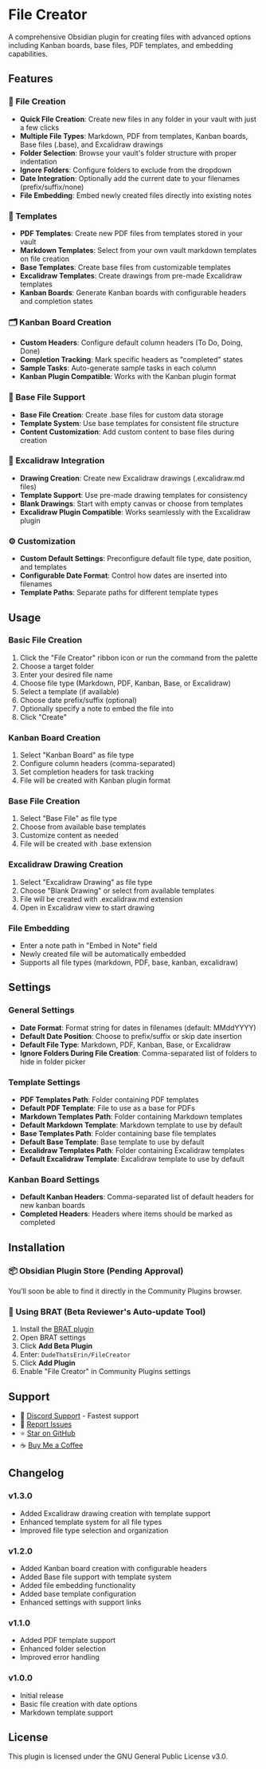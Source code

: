 # File Creator

A comprehensive Obsidian plugin for creating files with advanced options including Kanban boards, base files, PDF templates, and embedding capabilities.

## Features

### 📝 File Creation
- **Quick File Creation**: Create new files in any folder in your vault with just a few clicks
- **Multiple File Types**: Markdown, PDF from templates, Kanban boards, Base files (.base), and Excalidraw drawings
- **Folder Selection**: Browse your vault's folder structure with proper indentation
- **Ignore Folders**: Configure folders to exclude from the dropdown
- **Date Integration**: Optionally add the current date to your filenames (prefix/suffix/none)
- **File Embedding**: Embed newly created files directly into existing notes

### 📑 Templates
- **PDF Templates**: Create new PDF files from templates stored in your vault
- **Markdown Templates**: Select from your own vault markdown templates on file creation
- **Base Templates**: Create base files from customizable templates
- **Excalidraw Templates**: Create drawings from pre-made Excalidraw templates
- **Kanban Boards**: Generate Kanban boards with configurable headers and completion states

### 🗂️ Kanban Board Creation
- **Custom Headers**: Configure default column headers (To Do, Doing, Done)
- **Completion Tracking**: Mark specific headers as "completed" states
- **Sample Tasks**: Auto-generate sample tasks in each column
- **Kanban Plugin Compatible**: Works with the Kanban plugin format

### 📄 Base File Support
- **Base File Creation**: Create .base files for custom data storage
- **Template System**: Use base templates for consistent file structure
- **Content Customization**: Add custom content to base files during creation

### 🎨 Excalidraw Integration
- **Drawing Creation**: Create new Excalidraw drawings (.excalidraw.md files)
- **Template Support**: Use pre-made drawing templates for consistency
- **Blank Drawings**: Start with empty canvas or choose from templates
- **Excalidraw Plugin Compatible**: Works seamlessly with the Excalidraw plugin

### ⚙️ Customization
- **Custom Default Settings**: Preconfigure default file type, date position, and templates
- **Configurable Date Format**: Control how dates are inserted into filenames
- **Template Paths**: Separate paths for different template types

## Usage

### Basic File Creation
1. Click the "File Creator" ribbon icon or run the command from the palette
2. Choose a target folder
3. Enter your desired file name
4. Choose file type (Markdown, PDF, Kanban, Base, or Excalidraw)
5. Select a template (if available)
6. Choose date prefix/suffix (optional)
7. Optionally specify a note to embed the file into
8. Click "Create"

### Kanban Board Creation
1. Select "Kanban Board" as file type
2. Configure column headers (comma-separated)
3. Set completion headers for task tracking
4. File will be created with Kanban plugin format

### Base File Creation
1. Select "Base File" as file type
2. Choose from available base templates
3. Customize content as needed
4. File will be created with .base extension

### Excalidraw Drawing Creation
1. Select "Excalidraw Drawing" as file type
2. Choose "Blank Drawing" or select from available templates
3. File will be created with .excalidraw.md extension
4. Open in Excalidraw view to start drawing

### File Embedding
- Enter a note path in "Embed in Note" field
- Newly created file will be automatically embedded
- Supports all file types (markdown, PDF, base, kanban, excalidraw)

## Settings

### General Settings
- **Date Format**: Format string for dates in filenames (default: MMddYYYY)
- **Default Date Position**: Choose to prefix/suffix or skip date insertion
- **Default File Type**: Markdown, PDF, Kanban, Base, or Excalidraw
- **Ignore Folders During File Creation**: Comma-separated list of folders to hide in folder picker

### Template Settings
- **PDF Templates Path**: Folder containing PDF templates
- **Default PDF Template**: File to use as a base for PDFs
- **Markdown Templates Path**: Folder containing Markdown templates
- **Default Markdown Template**: Markdown template to use by default
- **Base Templates Path**: Folder containing base file templates
- **Default Base Template**: Base template to use by default
- **Excalidraw Templates Path**: Folder containing Excalidraw templates
- **Default Excalidraw Template**: Excalidraw template to use by default

### Kanban Board Settings
- **Default Kanban Headers**: Comma-separated list of default headers for new kanban boards
- **Completed Headers**: Headers where items should be marked as completed

## Installation

### 📦 Obsidian Plugin Store (Pending Approval)

You’ll soon be able to find it directly in the Community Plugins browser.

### 🧪 Using BRAT (Beta Reviewer's Auto-update Tool)

1. Install the [BRAT plugin](https://github.com/TfTHacker/obsidian42-brat)
2. Open BRAT settings
3. Click **Add Beta Plugin**
4. Enter: `DudeThatsErin/FileCreator`
5. Click **Add Plugin**
6. Enable "File Creator" in Community Plugins settings

## Support

- 💬 [Discord Support](https://discord.gg/your-discord-server) - Fastest support
- 🐛 [Report Issues](https://github.com/DudeThatsErin/FileCreator/issues)
- ⭐ [Star on GitHub](https://github.com/DudeThatsErin/FileCreator)
- ☕ [Buy Me a Coffee](https://buymeacoffee.com/erinskidds)

## Changelog

### v1.3.0
- Added Excalidraw drawing creation with template support
- Enhanced template system for all file types
- Improved file type selection and organization

### v1.2.0
- Added Kanban board creation with configurable headers
- Added Base file support with template system
- Added file embedding functionality
- Added base template configuration
- Enhanced settings with support links

### v1.1.0
- Added PDF template support
- Enhanced folder selection
- Improved error handling

### v1.0.0
- Initial release
- Basic file creation with date options
- Markdown template support

## License

This plugin is licensed under the GNU General Public License v3.0.
